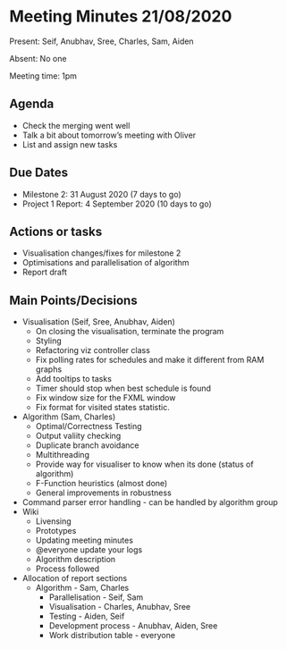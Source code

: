 # Meeting Minutes 21/08/2020

Present: Seif, Anubhav, Sree, Charles, Sam, Aiden

Absent: No one

Meeting time: 1pm

## Agenda

- Check the merging went well
- Talk a bit about tomorrow’s meeting with Oliver
- List and assign new tasks

## Due Dates

- Milestone 2: 31 August 2020 (7 days to go)
- Project 1 Report: 4 September 2020 (10 days to go)

## Actions or tasks

- Visualisation changes/fixes for milestone 2
- Optimisations and parallelisation of algorithm
- Report draft

## Main Points/Decisions

- Visualisation (Seif, Sree, Anubhav, Aiden)
  - On closing the visualisation, terminate the program
  - Styling
  - Refactoring viz controller class
  - Fix polling rates for schedules and make it different from RAM graphs
  - Add tooltips to tasks
  - Timer should stop when best schedule is found
  - Fix window size for the FXML window
  - Fix format for visited states statistic.
- Algorithm (Sam, Charles)
  - Optimal/Correctness Testing
  - Output valiity checking
  - Duplicate branch avoidance
  - Multithreading
  - Provide way for visualiser to know when its done (status of algorithm)
  - F-Function heuristics (almost done)
  - General improvements in robustness
- Command parser error handling - can be handled by algorithm group
- Wiki
  - Livensing
  - Prototypes
  - Updating meeting minutes
  - @everyone update your logs
  - Algorithm description
  - Process followed
- Allocation of report sections
  - Algorithm - Sam, Charles
    - Parallelisation - Seif, Sam
    - Visualisation - Charles, Anubhav, Sree
    - Testing - Aiden, Seif
    - Development process - Anubhav, Aiden, Sree
    - Work distribution table - everyone

